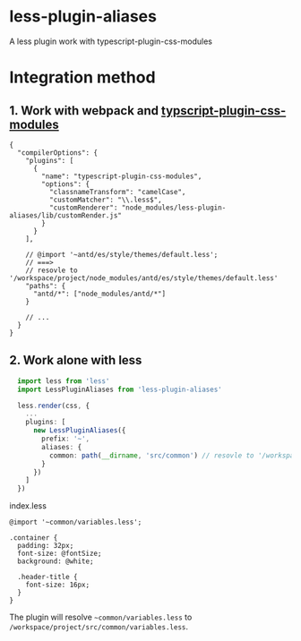 # less-plugin-aliases

A less plugin work with typescript-plugin-css-modules

# Integration method

## 1. Work with webpack and [typscript-plugin-css-modules](https://github.com/mrmckeb/typescript-plugin-css-modules)

```json5
{
  "compilerOptions": {
    "plugins": [
      {
        "name": "typescript-plugin-css-modules",
        "options": {
          "classnameTransform": "camelCase",
          "customMatcher": "\\.less$",
          "customRenderer": "node_modules/less-plugin-aliases/lib/customRender.js"
        }
      }
    ],

    // @import '~antd/es/style/themes/default.less';
    // ===>
    // resovle to '/workspace/project/node_modules/antd/es/style/themes/default.less'
    "paths": {
      "antd/*": ["node_modules/antd/*"]
    }

    // ...
  }
}
```

## 2. Work alone with less

```ts
  import less from 'less'
  import LessPluginAliases from 'less-plugin-aliases'

  less.render(css, {
    ...
    plugins: [
      new LessPluginAliases({
        prefix: '~',
        aliases: {
          common: path(__dirname, 'src/common') // resovle to '/workspace/project/src/common'
        }
      })
    ]
  })
```

index.less

```less
@import '~common/variables.less';

.container {
  padding: 32px;
  font-size: @fontSize;
  background: @white;

  .header-title {
    font-size: 16px;
  }
}
```

The plugin will resolve `~common/variables.less` to `/workspace/project/src/common/variables.less`.

